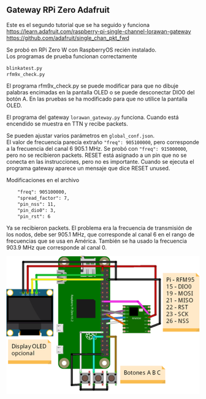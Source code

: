 ## Gateway RPi Zero Adafruit
Este es el segundo tutorial que se ha seguido y funciona  
https://learn.adafruit.com/raspberry-pi-single-channel-lorawan-gateway  
https://github.com/adafruit/single_chan_pkt_fwd  

Se probó en RPi Zero W con RaspberryOS recién instalado.  
Los programas de prueba funcionan correctamente  
```
blinkatest.py
rfm9x_check.py
```
El programa rfm9x_check.py se puede modificar para que no dibuje
palabras encimadas en la pantalla OLED o se puede desconectar DIO0 del botón A.
En las pruebas se ha modificado para que no utilice la pantalla OLED.  

El programa del gateway ```lorawan_gateway.py``` funciona.
Cuando está encendido se muestra en TTN y recibe packets.  

Se pueden ajustar varios parámetros en `global_conf.json`.  
El valor de frecuencia parecía extraño ```"freq": 905100000```,
pero corresponde a la frecuencia del canal 6 905.1 MHz.
Se probó con ```"freq": 915000000```, pero no se recibieron packets.
RESET está asignado a un pin que no se conecta en las instrucciones,
pero no es importante. Cuando se ejecuta el programa gateway aparece un
mensaje que dice RESET unused.  

Modificaciones en el archivo  
```
    "freq": 905100000,
    "spread_factor": 7,
    "pin_nss": 11,
    "pin_dio0": 3,
    "pin_rst": 6
```
Ya se recibieron packets. El problema era la frecuencia de transmisión de los nodos,
debe ser 905.1 MHz, que corresponde al canal 6 en el rango de frecuencias que se usa en América.
También se ha usado la frecuencia 903.9 MHz que corresponde al canal 0.  

![Diagrama de conexiones](../diagramas/LoRa%20gateway%20RPi%20Zero.png)
